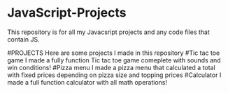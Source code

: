 # JavaScript-Projects

This repository is for all my Javacsript projects and any code files that contain JS.

#PROJECTS
Here are some projects I made in this repository
#Tic tac toe game
I made a fully function Tic tac toe game comeplete with sounds and win conditions!
#Pizza menu
I made a pizza menu that calculated a total with fixed prices depending on pizza size and topping prices 
#Calculator
I made a full function calculator with all math operations!
